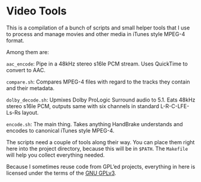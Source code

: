 Video Tools
===========

This is a compilation of a bunch of scripts and small helper tools that I use to process and 
manage movies and other media in iTunes style MPEG-4 format.

Among them are:

`aac_encode`:
Pipe in a 48kHz stereo s16le PCM stream. Uses QuickTime to convert to AAC.

`compare.sh`:
Compares MPEG-4 files with regard to the tracks they contain and their metadata.

`dolby_decode.sh`:
Upmixes Dolby ProLogic Surround audio to 5.1. Eats 48kHz stereo s16le PCM, outputs same 
with six channels in standard L-R-C-LFE-Ls-Rs layout.

`encode.sh`:
The main thing. Takes anything HandBrake understands and encodes to canonical iTunes style 
MPEG-4.

The scripts need a couple of tools along their way. You can place them right here into the 
project directory, because this will be in `$PATH`. The `Makefile` will help you collect 
everything needed.

Because I sometimes reuse code from GPL’ed projects, everything in here is licensed under 
the terms of the [GNU GPLv3](http://www.gnu.org/licenses/quick-guide-gplv3).
